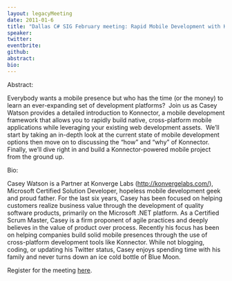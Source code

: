 ```yaml
---
layout: legacyMeeting
date: 2011-01-6
title: "Dallas C# SIG February meeting: Rapid Mobile Development with Konnector"
speaker:
twitter:
eventbrite:
github:
abstract:
bio:
---
```


<p>Abstract:</p>
<p>Everybody wants a mobile presence but who has the time (or the money) to learn an ever-expanding set of development platforms?&nbsp; Join us as Casey Watson provides a detailed introduction to Konnector, a mobile development framework that allows you to rapidly build native, cross-platform mobile applications while leveraging your existing web development assets.&nbsp; We&#8217;ll start by taking an in-depth look at the current state of mobile development options then move on to discussing the &#8220;how&#8221; and &#8220;why&#8221; of Konnector.&nbsp; Finally, we&#8217;ll dive right in and build a Konnector-powered mobile project from the ground up.</p>
<p>Bio:</p>
<p>Casey Watson is a Partner at Konverge Labs (<a href="http://konvergelabs.com/" target="_blank">http://konvergelabs.com/</a>), Microsoft Certified Solution Developer, hopeless mobile development geek and proud father. For the last six years, Casey has been focused on helping customers realize business value through the development of quality software products, primarily on the Microsoft .NET platform. As a Certified Scrum Master, Casey is a firm proponent of agile practices and deeply believes in the value of product over process. Recently his focus has been on helping companies build solid mobile presences through the use of cross-platform development tools like Konnector. While not blogging, coding, or updating his Twitter status, Casey enjoys spending time with his family and never turns down an ice cold bottle of Blue Moon.</p>
<p>Register for the meeting <a href="http://www.eventbrite.com/event/1209390319" target="_blank">here</a>.</p>

